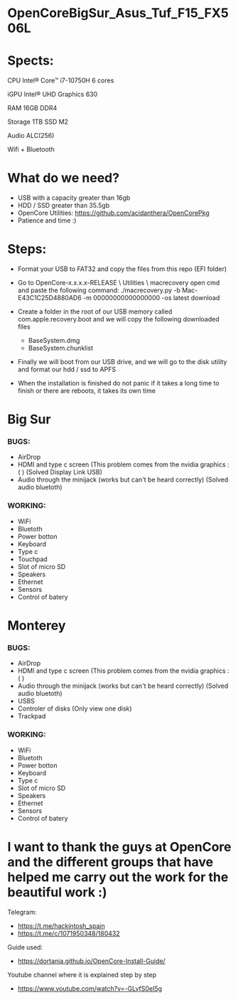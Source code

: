 # OpenCoreBigSur_Asus_Tuf_F15_FX506L

# Spects:
CPU	Intel® Core™ i7-10750H 6 cores

iGPU	Intel® UHD Graphics 630

RAM	16GB DDR4

Storage 1TB SSD M2

Audio	ALC(256)

Wifi + Bluetooth

# What do we need?

- USB with a capacity greater than 16gb
- HDD / SSD greater than 35.5gb
- OpenCore Utilities: https://github.com/acidanthera/OpenCorePkg
- Patience and time :)

# Steps:

- Format your USB to FAT32 and copy the files from this repo (EFI folder)

- Go to OpenCore-x.x.x.x-RELEASE \ Utilities \ macrecovery open cmd and paste the following command: 
./macrecovery.py -b Mac-E43C1C25D4880AD6 -m 00000000000000000 -os latest download

- Create a folder in the root of our USB memory called com.apple.recovery.boot and we will copy the following downloaded files
  * BaseSystem.dmg
  * BaseSystem.chunklist

- Finally we will boot from our USB drive, and we will go to the disk utility and format our hdd / ssd to APFS

- When the installation is finished do not panic if it takes a long time to finish or there are reboots, it takes its own time

# Big Sur
### BUGS:
- AirDrop
- HDMI and type c screen (This problem comes from the nvidia graphics :( ) (Solved Display Link USB)
- Audio through the minijack (works but can't be heard correctly) (Solved audio bluetoth)

### WORKING:
- WiFi
- Bluetoth
- Power botton
- Keyboard
- Type c
- Touchpad
- Slot of micro SD
- Speakers
- Ethernet
- Sensors
- Control of batery

# Monterey
### BUGS:
- AirDrop
- HDMI and type c screen (This problem comes from the nvidia graphics :( )
- Audio through the minijack (works but can't be heard correctly) (Solved audio bluetoth)
- USBS
- Controler of disks (Only view one disk)
- Trackpad

### WORKING:
- WiFi
- Bluetoth
- Power botton
- Keyboard
- Type c
- Slot of micro SD
- Speakers
- Ethernet
- Sensors
- Control of batery

# I want to thank the guys at OpenCore and the different groups that have helped me carry out the work for the beautiful work :)

Telegram:
- https://t.me/hackintosh_spain
- https://t.me/c/1071950348/180432

Guide used:
- https://dortania.github.io/OpenCore-Install-Guide/

Youtube channel where it is explained step by step
- https://www.youtube.com/watch?v=-GLyfS0eI5g

